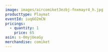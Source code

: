 ```yaml
---
image: images/aircomiket3ezbj-fnxmayr4_h.jpg
producttype: Playmat
eventId: iuq6O2mCN
pricings:
  - quantity: 1
    price: 65
asin: s-0myjUeaGy
merchandise: comiket
---
```

